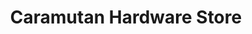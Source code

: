 ---
title: "Caramutan Hardware Store"
url: /caramutan/caramutan-hardware-store/
shop: Eisenwaren
---